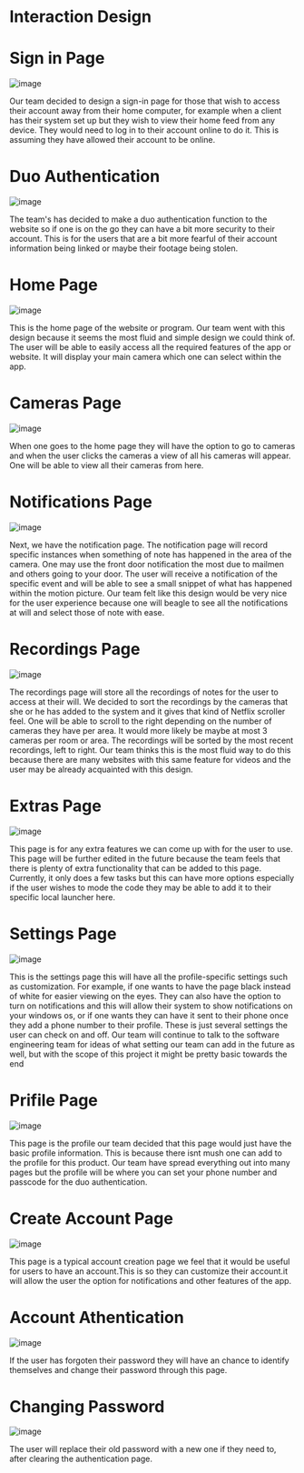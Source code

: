 # Interaction Design

# Sign in Page 


![image](https://user-images.githubusercontent.com/98436821/166175176-f1509f79-dad0-4b26-9112-9d9983082718.png)


Our team decided to design a sign-in page for those that wish to access their account away from their home computer, for example when a client has their system set up but they wish to view their home feed from any device. They would need to log in to their account online to do it. This is assuming they have allowed their account to be online. 


# Duo Authentication


![image](https://user-images.githubusercontent.com/98436821/166175245-f5d68d10-b705-459b-b694-30bedf56899c.png)


The team's has decided to make a duo authentication function to the website so if one is on the go they can have a bit more security to their account. This is for the users that are a bit more fearful of their account information being linked or maybe their footage being stolen.


# Home Page


![image](https://github.com/UsabilityEngineering/Open-Source-Security-Camera/blob/main/home.PNG)


This is the home page of the website or program. Our team went with this design because it seems the most fluid and simple design we could think of. The user will be able to easily access all the required features of the app or website. It will display your main camera which one can select within the app.


# Cameras Page


![image](https://github.com/UsabilityEngineering/Open-Source-Security-Camera/blob/main/cameras.PNG)


When one goes to the home page they will have the option to go to cameras and when the user clicks the cameras a view of all his cameras will appear. One will be able to view all their cameras from here. 


# Notifications Page


![image](https://github.com/UsabilityEngineering/Open-Source-Security-Camera/blob/main/notification.PNG)


Next, we have the notification page. The notification page will record specific instances when something of note has happened in the area of the camera. One may use the front door notification the most due to mailmen and others going to your door. The user will receive a notification of the specific event and will be able to see a small snippet of what has happened within the motion picture. Our team felt like this design would be very nice for the user experience because one will beagle to see all the notifications at will and select those of note with ease. 


# Recordings Page


![image](https://github.com/UsabilityEngineering/Open-Source-Security-Camera/blob/main/recordings.PNG)


The recordings page will store all the recordings of notes for the user to access at their will. We decided to sort the recordings by the cameras that she or he has added to the system and it gives that kind of Netflix scroller feel. One will be able to scroll to the right depending on the number of cameras they have per area. It would more likely be maybe at most 3 cameras per room or area. The recordings will be sorted by the most recent recordings, left to right. Our team thinks this is the most fluid way to do this because there are many websites with this same feature for videos and the user may be already acquainted with this design.


# Extras Page


![image](https://github.com/UsabilityEngineering/Open-Source-Security-Camera/blob/main/Extras.PNG)


This page is for any extra features we can come up with for the user to use. This page will be further edited in the future because the team feels that there is plenty of extra functionality that can be added to this page. Currently, it only does a few tasks but this can have more options especially if the user wishes to mode the code they may be able to add it to their specific local launcher here. 


# Settings Page


![image](https://github.com/UsabilityEngineering/Open-Source-Security-Camera/blob/main/settings.PNG)


This is the settings page this will have all the profile-specific settings such as customization. For example, if one wants to have the page black instead of white for easier viewing on the eyes. They can also have the option to turn on notifications and this will allow their system to show notifications on your windows os, or if one wants they can have it sent to their phone once they add a phone number to their profile. These is just several settings the user can check on and off. Our team will continue to talk to the software engineering team for ideas of what setting our team can add in the future as well, but with the scope of this project it might be pretty basic towards the end 


# Prifile Page


![image](https://github.com/UsabilityEngineering/Open-Source-Security-Camera/blob/main/profile.PNG)


This page is the profile our team decided that this page would just have the basic profile information. This is because there isnt mush one can add to the profile for this product. Our team have spread everything out into many pages but the profile will be where you can set your phone number and passcode for the duo authentication.


# Create Account Page


![image](https://github.com/UsabilityEngineering/Open-Source-Security-Camera/blob/main/create%20account.PNG)


This page is a typical account creation page we feel that it would be useful for users to have an account.This is so they can customize their account.it will allow the user the option for notifications and other features of the app.


# Account Athentication


![image](https://github.com/UsabilityEngineering/Open-Source-Security-Camera/blob/main/account%20athentication.PNG)


If the user has forgoten their password they will have an chance to identify themselves and change their password through this page.
# Changing Password


![image](https://github.com/UsabilityEngineering/Open-Source-Security-Camera/blob/main/changing%20password.PNG)


The user will replace their old password with a new one if they need to, after clearing the authentication page. 
